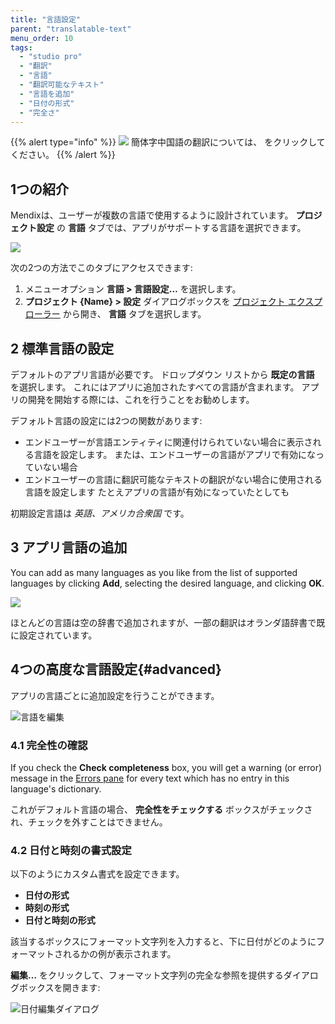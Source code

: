 ```yaml
---
title: "言語設定"
parent: "translatable-text"
menu_order: 10
tags:
  - "studio pro"
  - "翻訳"
  - "言語"
  - "翻訳可能なテキスト"
  - "言語を追加"
  - "日付の形式"
  - "完全さ"
---
```


{{% alert type="info" %}}
<img src="attachments/chinese-translation/china.png" style="display: inline-block; margin: 0" /> 簡体字中国語の翻訳については、 [<unk> <unk> <unk>](https://cdn.mendix.tencent-cloud.com/documentation/refguide8/language-settings.pdf) をクリックしてください。
{{% /alert %}}

## 1つの紹介

Mendixは、ユーザーが複数の言語で使用するように設計されています。 **プロジェクト設定** の **言語** タブでは、アプリがサポートする言語を選択できます。

![](attachments/language/01_project_settings.png)

次の2つの方法でこのタブにアクセスできます:

1. メニューオプション **言語 > 言語設定…** を選択します。
2. **プロジェクト {Name} > 設定** ダイアログボックスを [プロジェクト エクスプローラー](project-explorer) から開き、 **言語** タブを選択します。

## 2 標準言語の設定

デフォルトのアプリ言語が必要です。 ドロップダウン リストから **既定の言語** を選択します。 これにはアプリに追加されたすべての言語が含まれます。 アプリの開発を開始する際には、これを行うことをお勧めします。

デフォルト言語の設定には2つの関数があります:

* エンドユーザーが言語エンティティに関連付けられていない場合に表示される言語を設定します。 または、エンドユーザーの言語がアプリで有効になっていない場合
* エンドユーザーの言語に翻訳可能なテキストの翻訳がない場合に使用される言語を設定します たとえアプリの言語が有効になっていたとしても

初期設定言語は *英語、アメリカ合衆国* です。

## 3 アプリ言語の追加

You can add as many languages as you like from the list of supported languages by clicking **Add**, selecting the desired language, and clicking **OK**.

![](attachments/language/add-language.png)

ほとんどの言語は空の辞書で追加されますが、一部の翻訳はオランダ語辞書で既に設定されています。

## 4つの高度な言語設定{#advanced}

アプリの言語ごとに追加設定を行うことができます。

![言語を編集](attachments/language/edit-language.png)

### 4.1 完全性の確認

If you check the **Check completeness** box, you will get a warning (or error) message in the [Errors pane](errors-pane) for every text which has no entry in this language's dictionary.

これがデフォルト言語の場合、 **完全性をチェックする** ボックスがチェックされ、チェックを外すことはできません。

### 4.2 日付と時刻の書式設定

以下のようにカスタム書式を設定できます。

* **日付の形式**
* **時刻の形式**
* **日付と時刻の形式**

該当するボックスにフォーマット文字列を入力すると、下に日付がどのようにフォーマットされるかの例が表示されます。

**編集…** をクリックして、フォーマット文字列の完全な参照を提供するダイアログボックスを開きます:

![日付編集ダイアログ](attachments/language/date-format.png)
